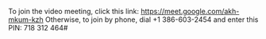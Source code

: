 To join the video meeting, click this link: https://meet.google.com/akh-mkum-kzh
Otherwise, to join by phone, dial +1 386-603-2454 and enter this PIN: 718 312 464#
